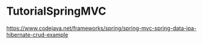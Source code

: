 # TutorialSpringMVC
https://www.codejava.net/frameworks/spring/spring-mvc-spring-data-jpa-hibernate-crud-example
